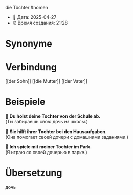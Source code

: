 die Töchter
#nomen
- 📍 Дата: 2025-04-27
- ⏰ Время создания: 21:28
# Synonyme

# Verbindung 
[[der Sohn]]
[[die Mutter]]
[[der Vater]]
# Beispiele
🔹 **Du holst deine Tochter von der Schule ab.**  
(Ты забираешь свою дочь из школы.)

🔹 **Sie hilft ihrer Tochter bei den Hausaufgaben.**  
(Она помогает своей дочери с домашними заданиями.)

🔹 **Ich spiele mit meiner Tochter im Park.**  
(Я играю со своей дочерью в парке.)
# Übersetzung
дочь